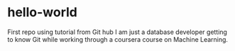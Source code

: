 # hello-world
First repo using tutorial from Git hub
I am just a database developer getting to know Git while working through a coursera course on Machine Learning.
